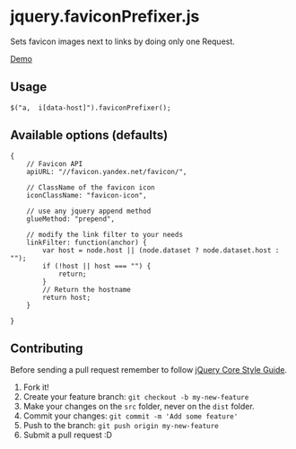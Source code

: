 # jquery.faviconPrefixer.js

Sets favicon images next to links by doing only one Request.

[Demo](http://rawgit.com/HaNdTriX/jquery.faviconPrefixer.js/master/demo/index.html)

## Usage 

    $("a,  i[data-host]").faviconPrefixer();

## Available options (defaults)

    {
        // Favicon API
        apiURL: "//favicon.yandex.net/favicon/",

        // ClassName of the favicon icon
        iconClassName: "favicon-icon",

        // use any jquery append method
        glueMethod: "prepend",

        // modify the link filter to your needs
        linkFilter: function(anchor) {
            var host = node.host || (node.dataset ? node.dataset.host : "");
            if (!host || host === "") {
                return;
            }
            // Return the hostname
            return host;
        }
        
    }

## Contributing

Before sending a pull request remember to follow [jQuery Core Style Guide](http://contribute.jquery.org/style-guide/js/).

1. Fork it!
2. Create your feature branch: `git checkout -b my-new-feature`
3. Make your changes on the `src` folder, never on the `dist` folder.
4. Commit your changes: `git commit -m 'Add some feature'`
5. Push to the branch: `git push origin my-new-feature`
6. Submit a pull request :D
